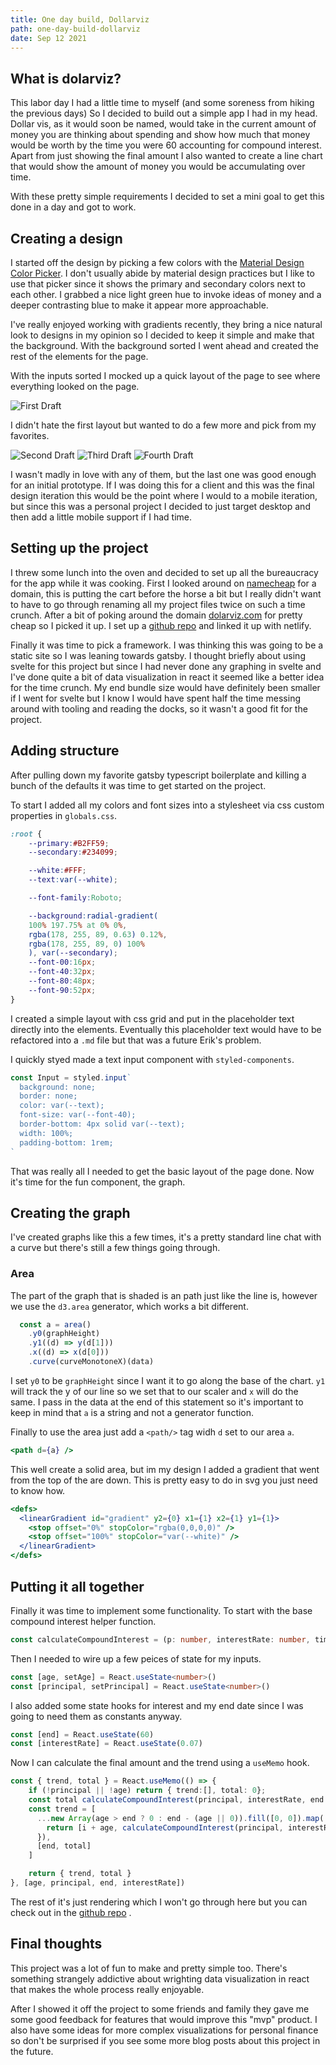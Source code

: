 ```yaml
---
title: One day build, Dollarviz
path: one-day-build-dollarviz
date: Sep 12 2021
---
```


## What is dolarviz?
This labor day I had a little time to myself (and some soreness from hiking the previous days) So I decided to build out a simple app I had in my head. Dollar vis, as it would soon be named, would take in the current amount of money you are thinking about spending and show how much that money would be worth by the time you were 60 accounting for compound interest. Apart from just showing the final amount I also wanted to create a line chart that would show the amount of money you would be accumulating over time.

With these pretty simple requirements I decided to set a mini goal to get this done in a day and got to work.

## Creating a design 
I started off the design by picking a few colors with the [Material Design Color Picker](https://material.io/resources/color/). I don't usually abide by material design practices but I like to use that picker since it shows the primary and secondary colors next to each other. I grabbed a nice light green hue to invoke ideas of money and a deeper contrasting blue to make it appear more approachable.

I've really enjoyed working with gradients recently, they bring a nice natural look to designs in my opinion so I decided to keep it simple and make that the background. With the background sorted I went ahead and created the rest of the elements for the page.

With the inputs sorted I mocked up a quick layout of the page to see where everything looked on the page.

![First Draft](../../../images/dollarviz/proto-1.png) 

I didn't hate the first layout but wanted to do a few more and pick from my favorites.

![Second Draft](../../../images/dollarviz/proto-2.png) 
![Third Draft](../../../images/dollarviz/proto-3.png) 
![Fourth Draft](../../../images/dollarviz/proto-4.png) 

I wasn't madly in love with any of them, but the last one was good enough for an initial prototype. If I was doing this for a client and this was the final design iteration this would be the point where I would to a mobile iteration, but since this was a personal project I decided to just target desktop and then add a little mobile support if I had time.

## Setting up the project
I threw some lunch into the oven and decided to set up all the bureaucracy for the app while it was cooking. First I looked around on [namecheap](https://namecheap.com) for a domain, this is putting the cart before the horse a bit but I really didn't want to have to go through renaming all my project files twice on such a time crunch. After a bit of poking around the domain [dolarviz.com](https://dollarviz.com) for pretty cheap so I picked it up. I set up a [github repo](https://github.com/GoldfishPi/dollarvis) and linked it up with netlify.

Finally it was time to pick a framework. I was thinking this was going to be a static site so I was leaning towards gatsby. I thought briefly about using svelte for this project but since I had never done any graphing in svelte and I've done quite a bit of data visualization in react it seemed like a better idea for the time crunch. My end bundle size would have definitely been smaller if I went for svelte but I know I would have spent half the time messing around with tooling and reading the docks, so it wasn't a good fit for the project.

## Adding structure
After pulling down my favorite gatsby typescript boilerplate and killing a bunch of the defaults it was time to get started on the project.

To start I added all my colors and font sizes into a stylesheet via css custom properties in `globals.css`. 

```css
:root {
    --primary:#B2FF59;
    --secondary:#234099;

    --white:#FFF;
    --text:var(--white);

    --font-family:Roboto;

    --background:radial-gradient(
    100% 197.75% at 0% 0%, 
    rgba(178, 255, 89, 0.63) 0.12%, 
    rgba(178, 255, 89, 0) 100%
    ), var(--secondary);
    --font-00:16px;
    --font-40:32px;
    --font-80:48px;
    --font-90:52px;
}
```

I created a simple layout with css grid and put in the placeholder text directly into the elements. Eventually this placeholder text would have to be refactored into a `.md` file but that was a future Erik's problem.

I quickly styed made a text input component with `styled-components`.

```typescript
const Input = styled.input`
  background: none;
  border: none;
  color: var(--text);
  font-size: var(--font-40);
  border-bottom: 4px solid var(--text);
  width: 100%;
  padding-bottom: 1rem;
`
```

That was really all I needed to get the basic layout of the page done. Now it's time for the fun component, the graph.

## Creating the graph
I've created graphs like this a few times, it's a pretty standard line chat with a curve but there's still a few things going through.

### Area
The part of the graph that is shaded is an path just like the line is, however we use the `d3.area` generator, which works a bit different.

```typescript
  const a = area()
    .y0(graphHeight)
    .y1((d) => y(d[1]))
    .x((d) => x(d[0]))
    .curve(curveMonotoneX)(data)
```
I set `y0` to be `graphHeight` since I want it to go along the base of the chart. `y1` will track the y of our line so we set that to our scaler and `x` will do the same. I pass in the data at the end of this statement so it's important to keep in mind that `a` is a string and not a generator function.

Finally to use the area just add a `<path/>` tag widh `d` set to our area `a`.

```jsx
<path d={a} />
```

This well create a solid area, but im my design I added a gradient that went from the top of the are down. This is pretty easy to do in svg you just need to know how.

```jsx
<defs>
  <linearGradient id="gradient" y2={0} x1={1} x2={1} y1={1}>
    <stop offset="0%" stopColor="rgba(0,0,0,0)" />
    <stop offset="100%" stopColor="var(--white)" />
  </linearGradient>
</defs>
```


## Putting it all together
Finally it was time to implement some functionality. To start with the base compound interest helper function.

```typescript
const calculateCompoundInterest = (p: number, interestRate: number, time: number) => Math.round(p * (1 + interestRate) ** time)
```

Then I needed to wire up a few peices of state for my inputs.

```typescript
const [age, setAge] = React.useState<number>()
const [principal, setPrincipal] = React.useState<number>()
```

I also added some state hooks for interest and my end date since I was going to need them as constants anyway.

```typescript
const [end] = React.useState(60)
const [interestRate] = React.useState(0.07)
```

Now I can calculate the final amount and the trend using a `useMemo` hook.

```typescript
const { trend, total } = React.useMemo(() => {
    if (!principal || !age) return { trend:[], total: 0};
    const total calculateCompoundInterest(principal, interestRate, end - age)
    const trend = [
      ...new Array(age > end ? 0 : end - (age || 0)).fill([0, 0]).map((_, i) => {
        return [i + age, calculateCompoundInterest(principal, interestRate, i)]
      }),
      [end, total]
    ]

    return { trend, total }
}, [age, principal, end, interestRate])
```
The rest of it's just rendering which I won't go through here but you can check out in the [github repo](https://github.com/GoldfishPi/dollarviz) .

## Final thoughts
This project was a lot of fun to make and pretty simple too. There's something strangely addictive about wrighting data visualization in react that makes the whole process really enjoyable.

After I showed it off the project to some friends and family they gave me some good feedback for features that would improve this "mvp" product. I also have some ideas for more complex visualizations for personal finance so don't be surprised if you see some more blog posts about this project in the future.
